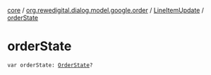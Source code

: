 [core](../../index.md) / [org.rewedigital.dialog.model.google.order](../index.md) / [LineItemUpdate](index.md) / [orderState](./order-state.md)

# orderState

`var orderState: `[`OrderState`](../-order-state/index.md)`?`